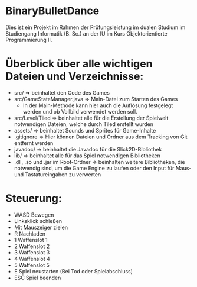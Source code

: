 # BinaryBulletDance

Dies ist ein Projekt im Rahmen der Prüfungsleistung im dualen Studium im Studiengang Informatik (B. Sc.) an der IU im Kurs Objektorientierte Programmierung II.


# Überblick über alle wichtigen Dateien und Verzeichnisse:
- src/ => beinhaltet den Code des Games
- src/GameStateManager.java => Main-Datei zum Starten des Games
    - In der Main-Methode kann hier auch die Auflösung festgelegt werden und ob Vollbild verwendet werden soll.
- src/Level/Tiled => beinhaltet alle für die Erstellung der Spielwelt notwendigen Dateien, welche durch Tiled erstellt wurden
- assets/ => beinhaltet Sounds und Sprites für Game-Inhalte
- .gitignore => Hier können Dateien und Ordner aus dem Tracking von Git entfernt werden
- javadoc/ => beinhaltet die Javadoc für die Slick2D-Bibliothek
- lib/ => beinhaltet alle für das Spiel notwendigen Bibliotheken
- .dll, .so und .jar im Root-Ordner => beinhalten weitere Bibliotheken, die notwendig sind, um die Game Engine zu laufen oder den Input für Maus- und Tastatureingaben zu verwerten


# Steuerung:
- WASD Bewegen
- Linksklick schießen
- Mit Mauszeiger zielen
- R Nachladen
- 1 Waffenslot 1
- 2 Waffenslot 2
- 3 Waffenslot 3
- 4 Waffenslot 4
- 5 Waffenslot 5
- E Spiel neustarten (Bei Tod oder Spielabschluss)
- ESC Spiel beenden
